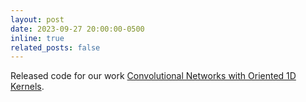 ```yaml
---
layout: post
date: 2023-09-27 20:00:00-0500
inline: true
related_posts: false
---
```


Released code for our work [Convolutional Networks with Oriented 1D Kernels](https://arxiv.org/abs/2309.15812).